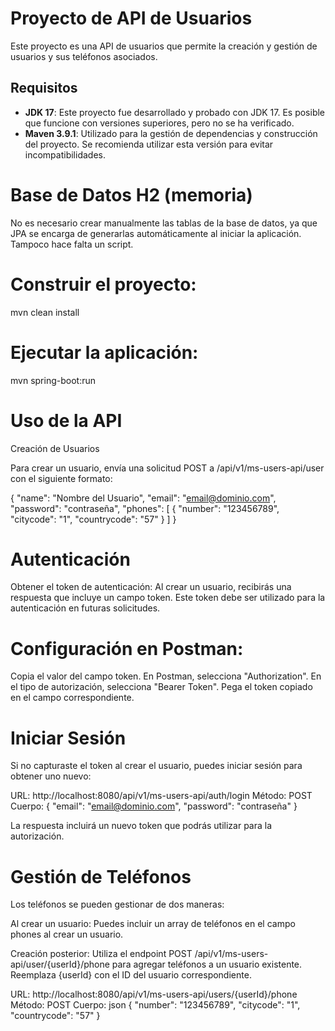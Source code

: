 # Proyecto de API de Usuarios

Este proyecto es una API de usuarios que permite la creación y gestión de usuarios y sus teléfonos asociados.

## Requisitos

- **JDK 17**: Este proyecto fue desarrollado y probado con JDK 17. Es posible que funcione con versiones superiores, pero no se ha verificado.
- **Maven 3.9.1**: Utilizado para la gestión de dependencias y construcción del proyecto. Se recomienda utilizar esta versión para evitar incompatibilidades.

# Base de Datos H2 (memoria)

No es necesario crear manualmente las tablas de la base de datos, ya que JPA se encarga de generarlas automáticamente al iniciar la aplicación. Tampoco hace falta un script.

# Construir el proyecto:

mvn clean install

# Ejecutar la aplicación:

mvn spring-boot:run

# Uso de la API

Creación de Usuarios

Para crear un usuario, envía una solicitud POST a /api/v1/ms-users-api/user con el siguiente formato:

{
  "name": "Nombre del Usuario",
  "email": "email@dominio.com",
  "password": "contraseña",
  "phones": [
    {
      "number": "123456789",
      "citycode": "1",
      "countrycode": "57"
    }
  ]
}

# Autenticación

Obtener el token de autenticación: Al crear un usuario, recibirás una respuesta que incluye un campo token. Este token debe ser utilizado para la autenticación en futuras solicitudes.

# Configuración en Postman:

Copia el valor del campo token.
En Postman, selecciona "Authorization".
En el tipo de autorización, selecciona "Bearer Token".
Pega el token copiado en el campo correspondiente.

# Iniciar Sesión
Si no capturaste el token al crear el usuario, puedes iniciar sesión para obtener uno nuevo:

URL: http://localhost:8080/api/v1/ms-users-api/auth/login
Método: POST
Cuerpo:
{
  "email": "email@dominio.com",
  "password": "contraseña"
}

La respuesta incluirá un nuevo token que podrás utilizar para la autorización.

# Gestión de Teléfonos
Los teléfonos se pueden gestionar de dos maneras:

Al crear un usuario:
Puedes incluir un array de teléfonos en el campo phones al crear un usuario.

Creación posterior:
Utiliza el endpoint POST /api/v1/ms-users-api/user/{userId}/phone para agregar teléfonos a un usuario existente. Reemplaza {userId} con el ID del usuario correspondiente.

URL: http://localhost:8080/api/v1/ms-users-api/users/{userId}/phone
Método: POST
Cuerpo:
json
{
  "number": "123456789",
  "citycode": "1",
  "countrycode": "57"
}
